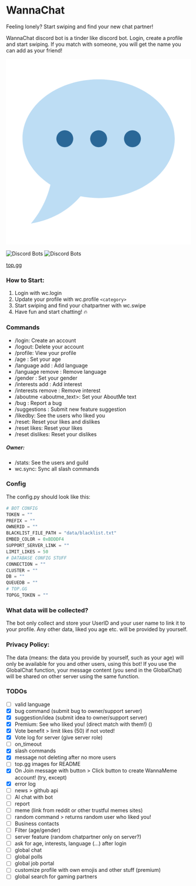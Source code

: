# WannaChat
Feeling lonely? Start swiping and find your new chat partner!

WannaChat discord bot is a tinder like discord bot. Login, create a profile and start swiping. If you match with someone, you will get the name you can add as your friend! 

<img src="https://github.com/JannesT3011/WannaChat/blob/main/logo.png" alt="LOGO"> 

![Discord Bots](https://top.gg/api/widget/servers/979065679376437308.svg) ![Discord Bots](https://top.gg/api/widget/upvotes/979065679376437308.svg)

[top.gg]( https://top.gg/bot/979065679376437308 )


### How to Start:

1. Login with wc.login
2. Update your profile with wc.profile `<category>`
3. Start swiping and find your chatpartner with wc.swipe
4. Have fun and start chatting! 🔥

### Commands
- /login: Create an account
- /logout: Delete your account
- /profile: View your profile
- /age : Set your age
- /language add <language>: Add language
- /language remove <language>: Remove language
- /gender : Set your gender
- /interests add <interest>: Add interest
- /interests remove <interest>: Remove interest
- /aboutme <aboutme_text>: Set your AboutMe text
- /bug : Report a bug
- /suggestions : Submit new feature suggestion
- /likedby: See the users who liked you
- /reset: Reset your likes and dislikes
- /reset likes: Reset your likes
- /reset dislikes: Reset your dislikes
##### Owner:
- /stats: See the users and guild
- wc.sync: Sync all slash commands

### Config
The config.py should look like this:
```python
# BOT CONFIG
TOKEN = ""
PREFIX = ""
OWNERID = ""
BLACKLIST_FILE_PATH = "data/blacklist.txt"
EMBED_COLOR = 0xBDDDF4
SUPPORT_SERVER_LINK = ""
LIMIT_LIKES = 50
# DATABASE CONFIG STUFF
CONNECTION = ""
CLUSTER = ""
DB = ""
QUEUEDB = ""
# TOP.GG
TOPGG_TOKEN = ""
```

### What data will be collected?
The bot only collect and store your UserID and your user name to link it to your profile.
Any other data, liked you age etc. will be provided by yourself.

### Privacy Policy:
The data (means: the data you provide by yourself, such as your age) will only be available for you and other users, using this bot! 
If you use the GlobalChat function, your message content (you send in the GlobalChat) will be shared on other server using the same function.


### TODOs
- [ ] valid language
- [X] bug command (submit bug to owner/support server)
- [X] suggestion/idea (submit idea to owner/support server)
- [X] Premium: See who liked you! (direct match with them!) ()
- [X] Vote benefit > limit likes (50) if not voted!
- [X] Vote log for server (give server role)
- [ ] on_timeout
- [X] slash commands
- [X] message not deleting after no more users
- [ ] top.gg images for README
- [X] On Join message with button > Click button to create WannaMeme account! (try, except)
- [X] error log
- [ ] news > github api
- [ ] AI chat with bot
- [ ] report
- [ ] meme (link from reddit or other trustful memes sites)
- [ ] random command > returns random user who liked you!
- [ ] Business contacts
- [ ] Filter (age/gender)
- [ ] server feature (random chatpartner only on server?)
- [ ] ask for age, interests, language (...) after login
- [ ] global chat
- [ ] global polls
- [ ] global job portal
- [ ] customize profile with own emojis and other stuff (premium)
- [ ] global search for gaming partners